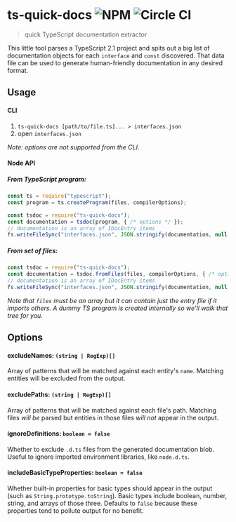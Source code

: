# ts-quick-docs ![NPM](https://img.shields.io/npm/v/ts-quick-docs.svg) ![Circle CI](https://img.shields.io/circleci/project/giladgray/ts-quick-docs.svg)

> quick TypeScript documentation extractor

This little tool parses a TypeScript 2.1 project and spits out a big list of documentation objects for each `interface` and `const` discovered. That data file can be used to generate human-friendly documentation in any desired format.

## Usage

#### CLI

1. `ts-quick-docs [path/to/file.ts]... > interfaces.json`
1. open `interfaces.json`

_Note: options are not supported from the CLI._

#### Node API

##### From TypeScript program:

```js
const ts = require("typescript");
const program = ts.createProgram(files, compilerOptions);

const tsdoc = require("ts-quick-docs");
const documentation = tsdoc(program, { /* options */ });
// documentation is an array of IDocEntry items
fs.writeFileSync("interfaces.json", JSON.stringify(documentation, null, 4));
```

##### From set of files:

```js
const tsdoc = require("ts-quick-docs");
const documentation = tsdoc.fromFiles(files, compilerOptions, { /* options */ });
// documentation is an array of IDocEntry items
fs.writeFileSync("interfaces.json", JSON.stringify(documentation, null, 4));
```

_Note that `files` must be an array but it can contain just the entry file if it imports others. A dummy TS program is created internally so we'll walk that tree for you._

## Options

#### excludeNames: `(string | RegExp)[]`

Array of patterns that will be matched against each entity's `name`. Matching entities will be excluded from the output.

#### excludePaths: `(string | RegExp)[]`

Array of patterns that will be matched against each file's path. Matching files _will be_ parsed but entities in those files _will not_ appear in the output.

#### ignoreDefinitions: `boolean = false`

Whether to exclude `.d.ts` files from the generated documentation blob.
Useful to ignore imported environment libraries, like `node.d.ts`.

#### includeBasicTypeProperties: `boolean = false`

Whether built-in properties for basic types should appear in the output (such as `String.prototype.toString`). Basic types include boolean, number, string, and arrays of those three. Defaults to `false` because these properties tend to pollute output for no benefit.
